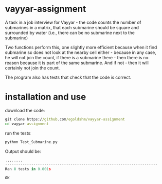 # vayyar-assignment

A task in a job interview for Vayyar - the code counts the number of submarines in a matrix, that each submarine should be square and surrounded by water (i.e., there can be no submarine next to the submarine)

Two functions perform this, one slightly more efficient because when it find submarine so does not look at the nearby cell either - because in any case, he will not join the count, if there is a submarine there - then there is no reason because it is part of the same submarine. And if not - then it will certainly not join the count.

The program also has tests that check that the code is correct.

# installation and use
download the code:
```cmd
git clone https://github.com/egoldshm/vayyar-assignment
cd vayyar-assignment
```

run the tests:
```cmd
python Test_Submarine.py
```

Output should be:
```python
........
----------------------------------------------------------------------
Ran 8 tests in 0.001s

OK
```
